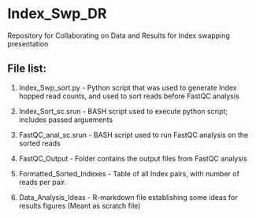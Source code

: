 # Index_Swp_DR
Repository for Collaborating on Data and Results for Index swapping presentation

## File list:
1. Index_Swp_sort.py - Python script that was used to generate Index hopped read counts, and used to sort reads before FastQC analysis
2. Index_Sort_sc.srun - BASH script used to execute python script; includes passed arguements
3. FastQC_anal_sc.srun - BASH script used to run FastQC analysis on the sorted reads
4. FastQC_Output - Folder contains the output files from FastQC analysis 
5. Formatted_Sorted_Indexes - Table of all Index pairs, with number of reads per pair.

6. Data_Analysis_Ideas - R-markdown file establishing some ideas for results figures (Meant as scratch file)
